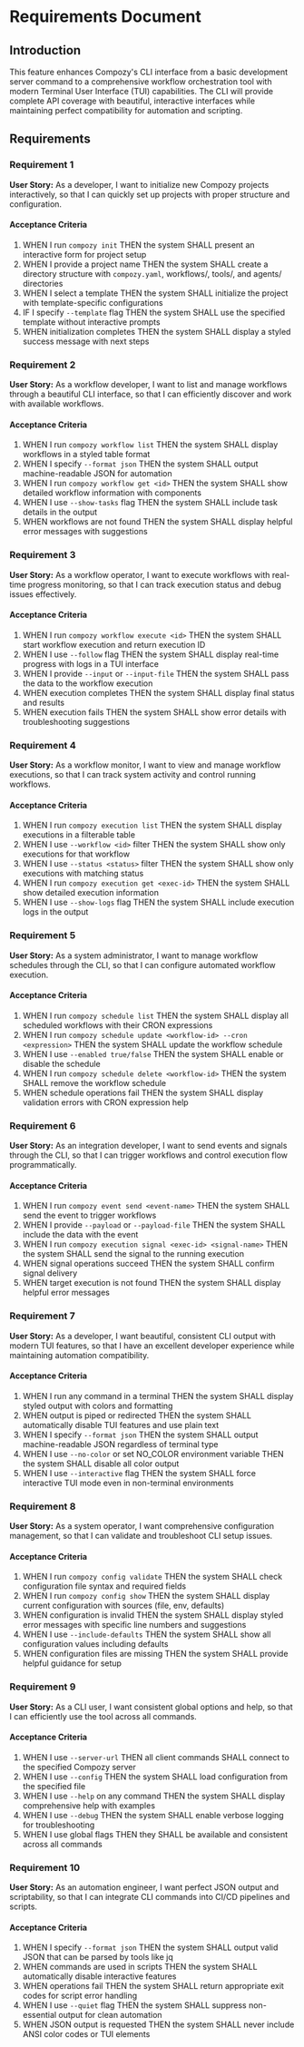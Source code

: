 # Requirements Document

## Introduction

This feature enhances Compozy's CLI interface from a basic development server command to a comprehensive workflow orchestration tool with modern Terminal User Interface (TUI) capabilities. The CLI will provide complete API coverage with beautiful, interactive interfaces while maintaining perfect compatibility for automation and scripting.

## Requirements

### Requirement 1

**User Story:** As a developer, I want to initialize new Compozy projects interactively, so that I can quickly set up projects with proper structure and configuration.

#### Acceptance Criteria

1. WHEN I run `compozy init` THEN the system SHALL present an interactive form for project setup
2. WHEN I provide a project name THEN the system SHALL create a directory structure with `compozy.yaml`, workflows/, tools/, and agents/ directories
3. WHEN I select a template THEN the system SHALL initialize the project with template-specific configurations
4. IF I specify `--template` flag THEN the system SHALL use the specified template without interactive prompts
5. WHEN initialization completes THEN the system SHALL display a styled success message with next steps

### Requirement 2

**User Story:** As a workflow developer, I want to list and manage workflows through a beautiful CLI interface, so that I can efficiently discover and work with available workflows.

#### Acceptance Criteria

1. WHEN I run `compozy workflow list` THEN the system SHALL display workflows in a styled table format
2. WHEN I specify `--format json` THEN the system SHALL output machine-readable JSON for automation
3. WHEN I run `compozy workflow get <id>` THEN the system SHALL show detailed workflow information with components
4. WHEN I use `--show-tasks` flag THEN the system SHALL include task details in the output
5. WHEN workflows are not found THEN the system SHALL display helpful error messages with suggestions

### Requirement 3

**User Story:** As a workflow operator, I want to execute workflows with real-time progress monitoring, so that I can track execution status and debug issues effectively.

#### Acceptance Criteria

1. WHEN I run `compozy workflow execute <id>` THEN the system SHALL start workflow execution and return execution ID
2. WHEN I use `--follow` flag THEN the system SHALL display real-time progress with logs in a TUI interface
3. WHEN I provide `--input` or `--input-file` THEN the system SHALL pass the data to the workflow execution
4. WHEN execution completes THEN the system SHALL display final status and results
5. WHEN execution fails THEN the system SHALL show error details with troubleshooting suggestions

### Requirement 4

**User Story:** As a workflow monitor, I want to view and manage workflow executions, so that I can track system activity and control running workflows.

#### Acceptance Criteria

1. WHEN I run `compozy execution list` THEN the system SHALL display executions in a filterable table
2. WHEN I use `--workflow <id>` filter THEN the system SHALL show only executions for that workflow
3. WHEN I use `--status <status>` filter THEN the system SHALL show only executions with matching status
4. WHEN I run `compozy execution get <exec-id>` THEN the system SHALL show detailed execution information
5. WHEN I use `--show-logs` flag THEN the system SHALL include execution logs in the output

### Requirement 5

**User Story:** As a system administrator, I want to manage workflow schedules through the CLI, so that I can configure automated workflow execution.

#### Acceptance Criteria

1. WHEN I run `compozy schedule list` THEN the system SHALL display all scheduled workflows with their CRON expressions
2. WHEN I run `compozy schedule update <workflow-id> --cron <expression>` THEN the system SHALL update the workflow schedule
3. WHEN I use `--enabled true/false` THEN the system SHALL enable or disable the schedule
4. WHEN I run `compozy schedule delete <workflow-id>` THEN the system SHALL remove the workflow schedule
5. WHEN schedule operations fail THEN the system SHALL display validation errors with CRON expression help

### Requirement 6

**User Story:** As an integration developer, I want to send events and signals through the CLI, so that I can trigger workflows and control execution flow programmatically.

#### Acceptance Criteria

1. WHEN I run `compozy event send <event-name>` THEN the system SHALL send the event to trigger workflows
2. WHEN I provide `--payload` or `--payload-file` THEN the system SHALL include the data with the event
3. WHEN I run `compozy execution signal <exec-id> <signal-name>` THEN the system SHALL send the signal to the running execution
4. WHEN signal operations succeed THEN the system SHALL confirm signal delivery
5. WHEN target execution is not found THEN the system SHALL display helpful error messages

### Requirement 7

**User Story:** As a developer, I want beautiful, consistent CLI output with modern TUI features, so that I have an excellent developer experience while maintaining automation compatibility.

#### Acceptance Criteria

1. WHEN I run any command in a terminal THEN the system SHALL display styled output with colors and formatting
2. WHEN output is piped or redirected THEN the system SHALL automatically disable TUI features and use plain text
3. WHEN I specify `--format json` THEN the system SHALL output machine-readable JSON regardless of terminal type
4. WHEN I use `--no-color` or set NO_COLOR environment variable THEN the system SHALL disable all color output
5. WHEN I use `--interactive` flag THEN the system SHALL force interactive TUI mode even in non-terminal environments

### Requirement 8

**User Story:** As a system operator, I want comprehensive configuration management, so that I can validate and troubleshoot CLI setup issues.

#### Acceptance Criteria

1. WHEN I run `compozy config validate` THEN the system SHALL check configuration file syntax and required fields
2. WHEN I run `compozy config show` THEN the system SHALL display current configuration with sources (file, env, defaults)
3. WHEN configuration is invalid THEN the system SHALL display styled error messages with specific line numbers and suggestions
4. WHEN I use `--include-defaults` THEN the system SHALL show all configuration values including defaults
5. WHEN configuration files are missing THEN the system SHALL provide helpful guidance for setup

### Requirement 9

**User Story:** As a CLI user, I want consistent global options and help, so that I can efficiently use the tool across all commands.

#### Acceptance Criteria

1. WHEN I use `--server-url` THEN all client commands SHALL connect to the specified Compozy server
2. WHEN I use `--config` THEN the system SHALL load configuration from the specified file
3. WHEN I use `--help` on any command THEN the system SHALL display comprehensive help with examples
4. WHEN I use `--debug` THEN the system SHALL enable verbose logging for troubleshooting
5. WHEN I use global flags THEN they SHALL be available and consistent across all commands

### Requirement 10

**User Story:** As an automation engineer, I want perfect JSON output and scriptability, so that I can integrate CLI commands into CI/CD pipelines and scripts.

#### Acceptance Criteria

1. WHEN I specify `--format json` THEN the system SHALL output valid JSON that can be parsed by tools like jq
2. WHEN commands are used in scripts THEN the system SHALL automatically disable interactive features
3. WHEN operations fail THEN the system SHALL return appropriate exit codes for script error handling
4. WHEN I use `--quiet` flag THEN the system SHALL suppress non-essential output for clean automation
5. WHEN JSON output is requested THEN the system SHALL never include ANSI color codes or TUI elements
